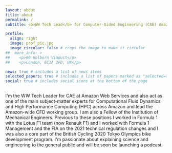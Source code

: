 ```yaml
---
layout: about
title: about
permalink: /
subtitle: <b>WW Tech Lead</b> for Computer-Aided Engineering (CAE) Amazon Web Services

profile:
  align: right
  image: prof_pic.jpg
  image_circular: false # crops the image to make it circular
##  more_info: >
##    <p>60 Holborn Viaduct</p>
##    <p>London, EC1A 2FD, UK</p>

news: true # includes a list of news items
selected_papers: true # includes a list of papers marked as "selected={true}"
social: true # includes social icons at the bottom of the page
---
```


I'm the WW Tech Leader for CAE at Amazon Web Services and also act as one of the main subject-matter experts for Computational Fluid Dynamics and High Performance Computing (HPC) across Amazon and lead the Amazon-wide CFD working group. I am also a Fellow of the Institution of Mechanical Engineers. Previous to these positions I worked in Formula 1 with the Lotus F1 team (now Renault F1) and I worked with Formula 1 Management and the FIA on the 2021 technical regulation changes and I was also a core part of the British Cycling 2020 Tokyo Olympics bike development program.
I'm passionate about explaining science and engineering to the general public and will be soon be launching a podcast. 


